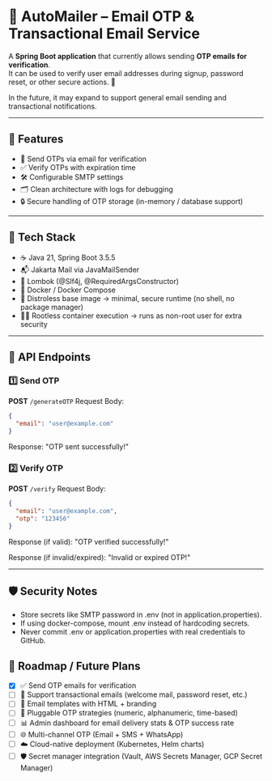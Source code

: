 # 📧 AutoMailer – Email OTP & Transactional Email Service

A **Spring Boot application** that currently allows sending **OTP emails for verification**.  
It can be used to verify user email addresses during signup, password reset, or other secure actions. 🔐

In the future, it may expand to support general email sending and transactional notifications.

---

## 🚀 Features
- 📩 Send OTPs via email for verification
- ✅ Verify OTPs with expiration time
- 🛠 Configurable SMTP settings
- 🗂 Clean architecture with logs for debugging
- 🔒 Secure handling of OTP storage (in-memory / database support)

---

## 🧱 Tech Stack

- ☕ Java 21, Spring Boot 3.5.5
- 📬 Jakarta Mail via JavaMailSender
- 🧰 Lombok (@Slf4j, @RequiredArgsConstructor)
- 🐳 Docker / Docker Compose
- 🦾 Distroless base image → minimal, secure runtime (no shell, no package manager)
- 👨‍💻 Rootless container execution → runs as non-root user for extra security

---

## 📡 API Endpoints
### 1️⃣ Send OTP
**POST** `/generateOTP`
Request Body:
```json
{
  "email": "user@example.com"
}
```
Response: "OTP sent successfully!"

### 2️⃣ Verify OTP

**POST** `/verify`
Request Body:
```json
{
  "email": "user@example.com",
  "otp": "123456"
}
```


Response (if valid): "OTP verified successfully!"


Response (if invalid/expired): "Invalid or expired OTP!"

---

## 🛡 Security Notes

- Store secrets like SMTP password in .env (not in application.properties).
- If using docker-compose, mount .env instead of hardcoding secrets.
- Never commit .env or application.properties with real credentials to GitHub.

## 🚀 Roadmap / Future Plans

- [x] ✅ Send OTP emails for verification
- [ ] 📩 Support transactional emails (welcome mail, password reset, etc.)
- [ ] 📑 Email templates with HTML + branding
- [ ] 🔑 Pluggable OTP strategies (numeric, alphanumeric, time-based)
- [ ] 📊 Admin dashboard for email delivery stats & OTP success rate
- [ ] 🌐 Multi-channel OTP (Email + SMS + WhatsApp)
- [ ] ☁️ Cloud-native deployment (Kubernetes, Helm charts)
- [ ] 🛡️ Secret manager integration (Vault, AWS Secrets Manager, GCP Secret Manager)
